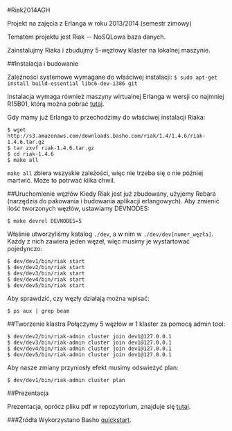 #Riak2014AGH

Projekt na zajęcia z Erlanga w roku 2013/2014 (semestr zimowy)

Tematem projektu jest Riak -- NoSQLowa baza danych.

Zainstalujmy Riaka i zbudujmy 5-węzłowy klaster na lokalnej maszynie.


##Instalacja i budowanie

Zależności systemowe wymagane do właściwej instalacji:
`$ sudo apt-get install build-essential libc6-dev-i386 git`

Instalacja wymaga również maszyny wirtualnej Erlanga w wersji co najmniej R15B01, którą można pobrać [tutaj](http://www.erlang.org/download.html).

Gdy mamy już Erlanga to przechodzimy do właściwej instalacji Riaka:

```
$ wget http://s3.amazonaws.com/downloads.basho.com/riak/1.4/1.4.6/riak-1.4.6.tar.gz
$ tar zxvf riak-1.4.6.tar.gz
$ cd riak-1.4.6
$ make all
```

`make all` zbiera wszyskie zależości, więc nie trzeba się o nie później martwić. Może to potrwać kilka chwil.


##Uruchomienie węzłów
Kiedy Riak jest już zbudowany, użyjemy Rebara (narzędzia do pakowania i budowania aplikacji erlangowych). 
Aby zmienić ilość tworzonych węzłów, ustawiamy DEVNODES:

`$ make devrel DEVNODES=5`

Właśnie utworzyliśmy katalog `./dev`, a w nim w `./dev/dev[numer_węzła]`. Każdy z nich zawiera jeden węzeł, więc musimy je wystartować pojedynczo:
```
$ dev/dev1/bin/riak start
$ dev/dev2/bin/riak start
$ dev/dev3/bin/riak start
$ dev/dev4/bin/riak start
$ dev/dev5/bin/riak start
```

Aby sprawdzić, czy węzły działają można wpisać: 

`$ ps aux | grep beam`


##Tworzenie klastra
Połączymy 5 węzłów w 1 klaster za pomocą admin tool:
```
$ dev/dev2/bin/riak-admin cluster join dev1@127.0.0.1
$ dev/dev3/bin/riak-admin cluster join dev1@127.0.0.1
$ dev/dev4/bin/riak-admin cluster join dev1@127.0.0.1
$ dev/dev5/bin/riak-admin cluster join dev1@127.0.0.1
```

Aby nasze zmiany przyniosły efekt musimy odswieżyć plan:

`$ dev/dev1/bin/riak-admin cluster plan`


##Prezentacja

Prezentacja, oprócz pliku pdf w repozytorium, znajduje się [tutaj](http://prezi.com/ibh4sdzlmtms/?utm_campaign=share&utm_medium=copy).



###Źródła
Wykorzystano Basho [quickstart](http://docs.basho.com/riak/latest/quickstart/).
